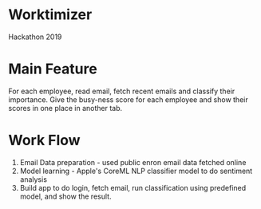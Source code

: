 # Worktimizer
Hackathon 2019

# Main Feature
For each employee, read email, fetch recent emails and classify their importance. Give the busy-ness score for each employee and show their scores in one place in another tab.

# Work Flow

1. Email Data preparation - used public enron email data fetched online
2. Model learning - Apple's CoreML NLP classifier model to do sentiment analysis
3. Build app to do login, fetch email, run classification using predefined model, and show the result.
